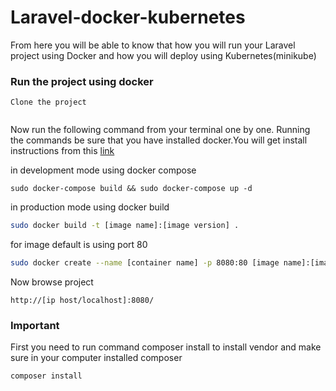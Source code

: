 

# Laravel-docker-kubernetes

From here you will be able to know that how you will run your  Laravel project using Docker and how you will deploy using Kubernetes(minikube) 

### Run the project using docker

``` 
Clone the project
 
 ```
 
 Now run the following command from your terminal one by one. Running the commands be sure that you have installed docker.You will get install instructions from this
 [link](https://docs.docker.com/)

in development mode using docker compose
```
sudo docker-compose build && sudo docker-compose up -d
```
in production mode using docker build 
```sh
sudo docker build -t [image name]:[image version] .

```
for image default is using port 80 

```sh
sudo docker create --name [container name] -p 8080:80 [image name]:[image version]

```

Now browse project 

 ```
 http://[ip host/localhost]:8080/

```
### Important
First you need to run command composer install to install vendor and make sure in your computer installed composer
```
composer install 
```
 

